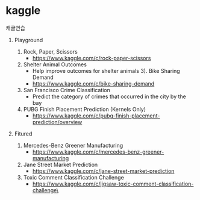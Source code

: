 # kaggle
캐글연습


1. Playground
   1) Rock, Paper, Scissors
      * https://www.kaggle.com/c/rock-paper-scissors
   2) Shelter Animal Outcomes
      * Help improve outcomes for shelter animals
   3). Bike Sharing Demand
      * https://www.kaggle.com/c/bike-sharing-demand
   4) San Francisco Crime Classification
      * Predict the category of crimes that occurred in the city by the bay
   5) PUBG Finish Placement Prediction (Kernels Only)
      * https://www.kaggle.com/c/pubg-finish-placement-prediction/overview

2. Fitured
   1) Mercedes-Benz Greener Manufacturing
      * https://www.kaggle.com/c/mercedes-benz-greener-manufacturing
   2) Jane Street Market Prediction
      * https://www.kaggle.com/c/jane-street-market-prediction
   3) Toxic Comment Classification Challenge
      * https://www.kaggle.com/c/jigsaw-toxic-comment-classification-challenge\
